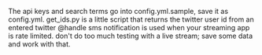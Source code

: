 The api keys and search terms go into config.yml.sample, save it as config.yml.
get_ids.py is a little script that returns the twitter user id from an entered twitter @handle
sms notification is used when your streaming app is rate limited. don't do too much testing with a live stream; save some data and work with that.

